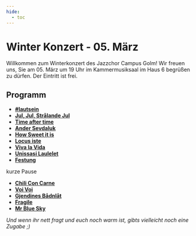 ```yaml
---
hide:
  - toc
---
```


# Winter Konzert - 05. März

Willkommen zum Winterkonzert des Jazzchor Campus Golm! Wir freuen uns, Sie am
05. März um 19 Uhr im Kammermusiksaal im Haus 6 begrüßen zu dürfen.
Der Eintritt ist frei.

## Programm

* [**#lautsein**](01-Lautsein)
* [**Jul, Jul, Strålande Jul**](02-jul-jul-strålande-jul)
* [**Time after time**](03-time-after-time)
* [**Ander Sevdaluk**](04-ander-sevdaluk)
* [**How Sweet it is**](03-how-sweet-it-is)
* [**Locus iste**](04-Locus-iste)
* [**Viva la Vida**](07-viva-la-vida)
* [**Unissasi Laulelet**](08-Unissasi-Laulelet)
* [**Festung**](09-Festung)

kurze Pause

* [**Chili Con Carne**](11-chili-con-carne)
* [**Voi Voi**](12-voi-voi)
* [**Gjendines Bådnlåt**](13-Gjendines-Bådnlåt)
* [**Fragile**](14-fragile)
* [**Mr Blue Sky**](15-Mr-Blue-Sky)

*Und wenn ihr nett fragt und euch noch warm ist, gibts vielleicht noch eine Zugabe ;)*

